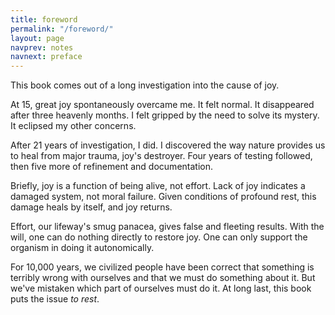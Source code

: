 ```yaml
---
title: foreword
permalink: "/foreword/"
layout: page
navprev: notes
navnext: preface
---
```


This book comes out of a long investigation into the cause of joy. 

At 15, great joy spontaneously overcame me. It felt normal. It disappeared after three heavenly months. I felt gripped by the need to solve its mystery. It eclipsed my other concerns.

After 21 years of investigation, I did. I discovered the way nature provides us to heal from major trauma, joy's destroyer. Four years of testing followed, then five more of refinement and documentation.

Briefly, joy is a function of being alive, not effort. Lack of joy indicates a damaged system, not moral failure. Given conditions of profound rest, this damage heals by itself, and joy returns.

Effort, our lifeway's smug panacea, gives false and fleeting results. With the will, one can do nothing directly to restore joy. One can only support the organism in doing it autonomically.

For 10,000 years, we civilized people have been correct that something is terribly wrong with ourselves and that we must do something about it. But we've mistaken which part of ourselves must do it. At long last, this book puts the issue _to rest_.



